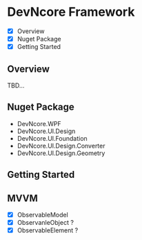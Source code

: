 # DevNcore Framework
- [x] Overview
- [x] Nuget Package
- [x] Getting Started

## Overview
TBD...

## Nuget Package
- DevNcore.WPF
- DevNcore.UI.Design
- DevNcore.UI.Foundation
- DevNcore.UI.Design.Converter
- DevNcore.UI.Design.Geometry

## Getting Started

## MVVM
- [x] ObservableModel
- [x] ObservanleObject ?
- [x] ObservableElement ?
